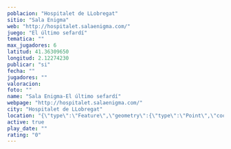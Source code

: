 ```yaml
---
poblacion: "Hospitalet de LLobregat"
sitio: "Sala Enigma"
web: "http://hospitalet.salaenigma.com/"
juego: "El último sefardí"
tematica: ""
max_jugadores: 6
latitud: 41.36309650
longitud: 2.12274230
publicar: "si"
fecha: ""
jugadores: ""
valoracion: 
foto: ""
name: "Sala Enigma-El último sefardí"
webpage: "http://hospitalet.salaenigma.com/"
city: "Hospitalet de LLobregat"
location: "{\"type\":\"Feature\",\"geometry\":{\"type\":\"Point\",\"coordinates\":[41.3630965,2.1227423]}}"
active: true
play_date: ""
rating: "0"
---
```

